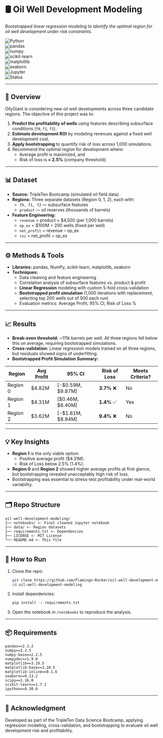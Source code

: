 # 🛢️ Oil Well Development Modeling  
*Bootstrapped linear regression modeling to identify the optimal region for oil well development under risk constraints.*  

![Python](https://img.shields.io/badge/Python-3.10-blue?logo=python)  
![pandas](https://img.shields.io/badge/pandas-EDA-green?logo=pandas)  
![numpy](https://img.shields.io/badge/numpy-Numerical-blue?logo=numpy)  
![scikit-learn](https://img.shields.io/badge/scikit--learn-ML-orange?logo=scikit-learn)  
![matplotlib](https://img.shields.io/badge/matplotlib-Visualization-orange?logo=matplotlib)  
![seaborn](https://img.shields.io/badge/seaborn-EDA-blue?logo=python)  
![Jupyter](https://img.shields.io/badge/Jupyter-Notebook-orange?logo=jupyter)  
![Status](https://img.shields.io/badge/Status-Completed-brightgreen)  

---

## 📌 Overview  
OilyGiant is considering new oil well developments across three candidate regions. The objective of this project was to:  

1. **Predict the profitability of wells** using features describing subsurface conditions (`f0`, `f1`, `f2`).  
2. **Estimate development ROI** by modeling revenues against a fixed well development cost.  
3. **Apply bootstrapping** to quantify risk of loss across 1,000 simulations.  
4. Recommend the optimal region for development where:  
   - Average profit is maximized, and  
   - Risk of loss is **< 2.5%** (company threshold).  

---

## 📊 Dataset  
- **Source:** TripleTen Bootcamp (simulated oil field data)  
- **Regions:** Three separate datasets (Region 0, 1, 2), each with:  
  - `f0, f1, f2` — subsurface features  
  - `product` — oil reserves (thousands of barrels)  
- **Feature Engineering:**  
  - `revenue` = product × \$4,500 (per 1,000 barrels)  
  - `op_ex` = \$100M ÷ 200 wells (fixed per well)  
  - `net_profit` = revenue – op_ex  
  - `roi` = net_profit ÷ op_ex  

---

## ⚙️ Methods & Tools  
- **Libraries:** pandas, NumPy, scikit-learn, matplotlib, seaborn  
- **Techniques:**  
  - Data cleaning and feature engineering  
  - Correlation analysis of subsurface features vs. product & profit  
  - **Linear Regression** modeling with custom 5-fold cross-validation  
  - **Bootstrapped profit simulation** (1,000 iterations with replacement, selecting top 200 wells out of 500 each run)  
  - Evaluation metrics: Average Profit, 95% CI, Risk of Loss %  

---

## 📈 Results  
- **Break-even threshold:** ~111k barrels per well. All three regions fell below this on average, requiring bootstrapped simulations.  
- **Cross-validation:** Linear regression models trained on all three regions, but residuals showed signs of underfitting.  
- **Bootstrapped Profit Simulation Summary:**  

| Region   | Avg Profit | 95% CI                       | Risk of Loss | Meets Criteria? |
|----------|------------|------------------------------|---------------|-----------------|
| Region 0 | \$4.82M    | [-\$0.59M, \$9.87M]         | **3.7%** ❌   | No              |
| Region 1 | \$4.31M    | [\$0.46M, \$8.40M]          | **1.4%** ✅   | Yes             |
| Region 2 | \$3.62M    | [-\$1.81M, \$8.84M]         | **9.4%** ❌   | No              |  

---

## 💡 Key Insights  
- **Region 1** is the only viable option:  
  - Positive average profit (\$4.31M).  
  - Risk of Loss below 2.5% (1.4%).  
- **Region 0** and **Region 2** showed higher average profits at first glance, but bootstrapping revealed unacceptably high risk of loss.  
- Bootstrapping was essential to stress-test profitability under real-world variability.  

---

## 🗂 Repo Structure  
```
oil-well-development-modeling/
├── notebooks/ <- Final cleaned Jupyter notebook
├── data/ <- Region datasets
├── requirements.txt <- Dependencies
├── LICENSE <- MIT License
└── README.md <- This file
```

---

## 🚀 How to Run  
1. Clone the repo:  
   ```bash
   git clone https://github.com/Flamingo-Rocker/oil-well-development-modeling.git
   cd oil-well-development-modeling
2. Install dependencies:
    ```bash
    pip install -r requirements.txt
3. Open the notebook in `/notebooks` to reproduce the analysis.

---

## 📦 Requirements
```
pandas==2.3.2
numpy==2.2.5
numpy-base==2.2.5            
numpydoc==1.9.0            
matplotlib==3.10.5           
matplotlib-base==3.10.5           
matplotlib-inline==0.1.6
seaborn==0.13.2
scipy==1.16.0     
scikit-learn==1.7.1         
ipython==8.30.0
```

---

## 🙏 Acknowledgment
Developed as part of the TripleTen Data Science Bootcamp, applying regression modeling, cross-validation, and bootstrapping to evaluate oil well development risk and profitability.
